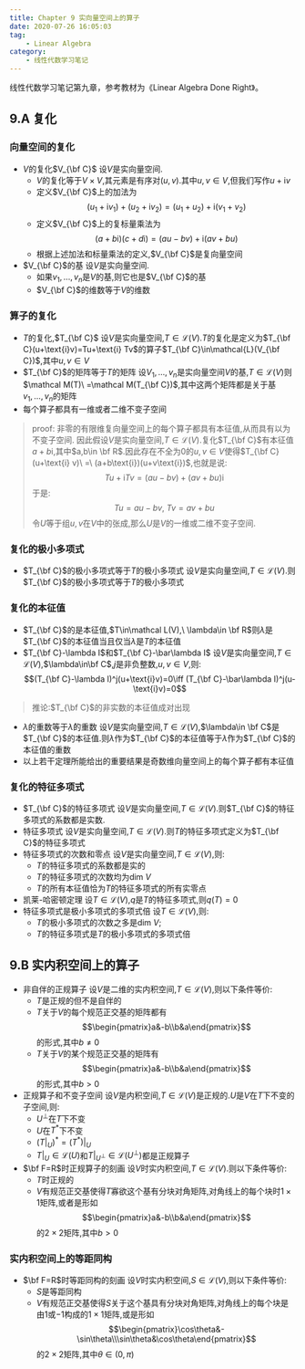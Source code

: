 ```yaml
---
title: Chapter 9 实向量空间上的算子
date: 2020-07-26 16:05:03
tag:
	- Linear Algebra
category: 
	- 线性代数学习笔记
---
```

线性代数学习笔记第九章，参考教材为《Linear Algebra Done Right》。

<!--more-->


## 9.A 复化
### 向量空间的复化
- $V$的复化$V_{\bf C}$
设$V$是实向量空间.
	- $V$的复化等于$V\times V$,其元素是有序对$(u,v)$.其中$u,v\in V$,但我们写作$u+\text{i}v$
	- 定义$V_{\bf C}$上的加法为
	$$(u_1+\text{i}v_1)+(u_2+\text{i}v_2)=(u_1+u_2)+\text{i}(v_1+v_2)$$
	- 定义$V_{\bf C}$上的复标量乘法为
	$$(a+b\text{i})(c+d\text{i})=(au-bv)+\text{i}(av+bu)$$
	- 根据上述加法和标量乘法的定义,$V_{\bf C}$是复向量空间
- $V_{\bf C}$的基
设$V$是实向量空间.
	- 如果$v_1,...,v_n$是$V$的基,则它也是$V_{\bf C}$的基
	- $V_{\bf C}$的维数等于$V$的维数

### 算子的复化
- $T$的复化,$T_{\bf C}$
设$V$是实向量空间,$T\in\mathcal L(V)$.$T$的复化是定义为$T_{\bf C}(u+\text{i}v)=Tu+\text{i} Tv$的算子$T_{\bf C}\in\mathcal{L}(V_{\bf C})$,其中$u,v\in V$
- $T_{\bf C}$的矩阵等于$T$的矩阵
设$V_1,...,v_n$是实向量空间$V$的基,$T\in\mathcal L(V)$则$\mathcal M(T)\ =\mathcal M(T_{\bf C})$,其中这两个矩阵都是关于基$v_1,...,v_n$的矩阵
- 每个算子都具有一维或者二维不变子空间
>proof:
>非零的有限维复向量空间上的每个算子都具有本征值,从而具有以为不变子空间.
>因此假设$V$是实向量空间,$T\in\mathcal L(V)$.复化$T_{\bf C}$有本征值$a+b\text{i}$,其中$a,b\in \bf R$.因此存在不全为$0$的$u,v\in V$使得$T_{\bf C}(u+\text{i} v)\ =\ (a+b\text{i})(u+v\text{i})$,也就是说:
>$$Tu+\text{i}Tv=(au-bv)+(av+bu)\text{i}$$
>于是:
>$$Tu=au-bv,\ Tv=av+bu$$
>令$U$等于组$u,v$在$V$中的张成,那么$U$是$V$的一维或二维不变子空间.

### 复化的极小多项式
- $T_{\bf C}$的极小多项式等于$T$的极小多项式
设$V$是实向量空间,$T\in\mathcal L(V)$.则$T_{\bf C}$的极小多项式等于$T$的极小多项式

### 复化的本征值
- $T_{\bf C}$的是本征值,$T\in\mathcal L(V),\ \lambda\in \bf R$则$\lambda$是$T_{\bf C}$的本征值当且仅当$\lambda$是$T$的本征值
- $T_{\bf C}-\lambda I$和$T_{\bf C}-\bar\lambda I$
设$V$是实向量空间,$T\in\mathcal L(V)$,$\lambda\in\bf C$,$j$是非负整数,$u,v\in V$,则:
$$(T_{\bf C}-\lambda I)^j(u+\text{i}v)=0\iff (T_{\bf C}-\bar\lambda I)^j(u-\text{i}v)=0$$
> 推论:$T_{\bf C}$的非实数的本征值成对出现
- $\lambda$的重数等于$\bar\lambda$的重数
设$V$是实向量空间,$T\in\mathcal L(V)$,$\lambda\in \bf C$是$T_{\bf C}$的本征值.则$\lambda$作为$T_{\bf C}$的本征值等于$\bar\lambda$作为$T_{\bf C}$的本征值的重数
- 以上若干定理所能给出的重要结果是奇数维向量空间上的每个算子都有本征值

### 复化的特征多项式
- $T_{\bf C}$的特征多项式
设$V$是实向量空间,$T\in\mathcal L(V)$.则$T_{\bf C}$的特征多项式的系数都是实数.
- 特征多项式
设$V$是实向量空间,$T\in\mathcal L(V)$.则$T$的特征多项式定义为$T_{\bf C}$的特征多项式
- 特征多项式的次数和零点
设$V$是实向量空间,$T\in\mathcal L(V)$,则:
	- $T$的特征多项式的系数都是实的
	- $T$的特征多项式的次数均为$\text{dim}\ V$
	- $T$的所有本征值恰为$T$的特征多项式的所有实零点
- 凯莱-哈密顿定理
设$T\in\mathcal L(V)$,$q$是$T$的特征多项式,则$q(T)=0$
- 特征多项式是极小多项式的多项式倍
设$T\in\mathcal L(V)$,则:
	- $T$的极小多项式的次数之多是$\text{dim}\ V$;
	- $T$的特征多项式是$T$的极小多项式的多项式倍

## 9.B 实内积空间上的算子
- 非自伴的正规算子
设$V$是二维的实内积空间,$T\in\mathcal L(V)$,则以下条件等价:
	- $T$是正规的但不是自伴的
	- $T$关于$V$的每个规范正交基的矩阵都有
	$$\begin{pmatrix}a&-b\\b&a\end{pmatrix}$$
	的形式,其中$b\neq 0$
	- $T$关于$V$的某个规范正交基的矩阵有
	$$\begin{pmatrix}a&-b\\b&a\end{pmatrix}$$
	的形式,其中$b>0$
- 正规算子和不变子空间
设$V$是内积空间,$T\in\mathcal L(V)$是正规的.$U$是$V$在$T$下不变的子空间,则:
	- $U^\perp$在$T$下不变
	- $U$在$T^*$下不变
	- $(T|_U)^*=(T^*)|_U$
	- $T|_U\in\mathcal L(U)$和$T|_{U^\perp}\in\mathcal L(U^\perp)$都是正规算子
- $\bf F=R$时正规算子的刻画
设$V$时实内积空间,$T\in\mathcal L(V)$.则以下条件等价:
	- $T$时正规的
	- $V$有规范正交基使得$T$寡欲这个基有分块对角矩阵,对角线上的每个块时$1\times 1$矩阵,或者是形如
	$$\begin{pmatrix}a&-b\\b&a\end{pmatrix}$$
	的$2\times 2$矩阵,其中$b>0$
	
### 实内积空间上的等距同构
- $\bf F=R$时等距同构的刻画
设$V$时实内积空间,$S\in\mathcal L(V)$,则以下条件等价:
	- $S$是等距同构
	- $V$有规范正交基使得$S$关于这个基具有分块对角矩阵,对角线上的每个块是由$1$或$-1$构成的$1\times 1$矩阵,或是形如
	$$\begin{pmatrix}\cos\theta&-\sin\theta\\\sin\theta&\cos\theta\end{pmatrix}$$
	的$2\times 2$矩阵,其中$\theta\in(0,\pi)$